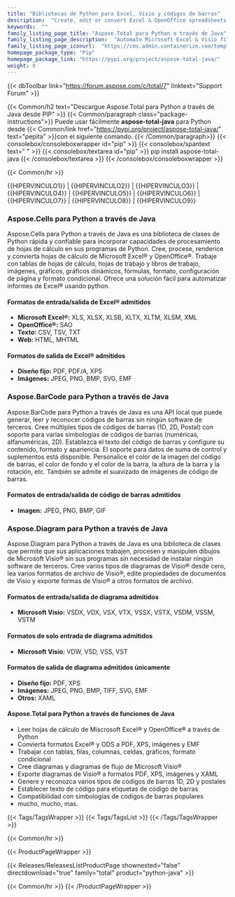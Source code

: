 ```yaml
---
title: "Bibliotecas de Python para Excel, Visio y códigos de barras"
description:  "Create, edit or convert Excel & OpenOffice spreadsheets and Visio diagram. Add barcode generation & scanning capabilities to Python apps"
keywords:  ""
family_listing_page_title: "Aspose.Total para Python a través de Java"
family_listing_page_description:  "Automate Microsoft Excel & Visio file generation, editing & conversion processes with Python libraries"
family_listing_page_iconurl:  "https://cms.admin.containerize.com/templates/aspose/img/products/total/aspose_total-for-python-via-java.svg"
homepage_package_type: "Pip"
homepage_package_link: "https://pypi.org/project/aspose-total-java/"
weight: 8
---
```


{{< dbToolbar link="https://forum.aspose.com/c/total/7" linktext="Support Forum" >}}

{{< Common/h2 text="Descargue Aspose.Total para Python a través de Java desde PIP"  >}}
{{< Common/paragraph class="package-instructions">}}
Puede usar fácilmente <b>aspose-total-java</b> para Python desde
{{< Common/link href="https://pypi.org/project/aspose-total-java/" text="pepita"  >}}con el siguiente comando.
{{< /Common/paragraph>}}
{{< consolebox/consoleboxwrapper id="pip" >}}
       {{< consolebox/spantext text=" " >}}
       {{< consolebox/textarea id="pip" >}} pip install aspose-total-java {{< /consolebox/textarea >}}
{{< /consolebox/consoleboxwrapper >}}

{{< Common/hr >}}

{{HIPERVINCULO1}} | {{HIPERVINCULO2}} | {{HIPERVINCULO3}} | {{HIPERVINCULO4}} | {{HIPERVINCULO5}} | {{HIPERVINCULO6}} | {{HIPERVINCULO7}} | {{HIPERVINCULO8}} | {{HIPERVINCULO9}}

### Aspose.Cells para Python a través de Java

Aspose.Cells para Python a través de Java es una biblioteca de clases de Python rápida y confiable para incorporar capacidades de procesamiento de hojas de cálculo en sus programas de Python. Cree, procese, renderice y convierta hojas de cálculo de Microsoft Excel® y OpenOffice®. Trabaje con tablas de hojas de cálculo, hojas de trabajo y libros de trabajo, imágenes, gráficos, gráficos dinámicos, fórmulas, formato, configuración de página y formato condicional. Ofrece una solución fácil para automatizar informes de Excel® usando python.

#### Formatos de entrada/salida de Excel® admitidos

- **Microsoft Excel®:** XLS, XLSX, XLSB, XLTX, XLTM, XLSM, XML
- **OpenOffice®:** SAO
- **Texto:** CSV, TSV, TXT
- **Web:** HTML, MHTML

#### Formatos de salida de Excel® admitidos

- **Diseño fijo:** PDF, PDF/A, XPS
- **Imágenes:** JPEG, PNG, BMP, SVG, EMF

### Aspose.BarCode para Python a través de Java

Aspose.BarCode para Python a través de Java es una API local que puede generar, leer y reconocer códigos de barras sin ningún software de terceros. Cree múltiples tipos de códigos de barras (1D, 2D, Postal) con soporte para varias simbologías de códigos de barras (numéricas, alfanuméricas, 2D). Establezca el texto del código de barras y configure su contenido, formato y apariencia. El soporte para datos de suma de control y suplementos está disponible. Personalice el color de la imagen del código de barras, el color de fondo y el color de la barra, la altura de la barra y la rotación, etc. También se admite el suavizado de imágenes de código de barras.

#### Formatos de entrada/salida de código de barras admitidos

- **Imagen:** JPEG, PNG, BMP, GIF

### Aspose.Diagram para Python a través de Java

Aspose.Diagram para Python a través de Java es una biblioteca de clases que permite que sus aplicaciones trabajen, procesen y manipulen dibujos de Microsoft Visio® sin sus programas sin necesidad de instalar ningún software de terceros. Cree varios tipos de diagramas de Visio® desde cero, lea varios formatos de archivo de Visio®, edite propiedades de documentos de Visio y exporte formas de Visio® a otros formatos de archivo.

#### Formatos de entrada/salida de diagrama admitidos

- **Microsoft Visio:** VSDX, VDX, VSX, VTX, VSSX, VSTX, VSDM, VSSM, VSTM

#### Formatos de solo entrada de diagrama admitidos

- **Microsoft Visio:** VDW, VSD, VSS, VST

#### Formatos de salida de diagrama admitidos únicamente

- **Diseño fijo:** PDF, XPS
- **Imágenes:** JPEG, PNG, BMP, TIFF, SVG, EMF
- **Otros:** XAML

#### Aspose.Total para Python a través de funciones de Java

- Leer hojas de cálculo de Miscrosoft Excel® y OpenOffice® a través de Python
- Convierta formatos Excel® y ODS a PDF, XPS, imágenes y EMF
- Trabajar con tablas, filas, columnas, celdas, gráficos, formato condicional
- Cree diagramas y diagramas de flujo de Microsoft Visio®
- Exporte diagramas de Visio® a formatos PDF, XPS, imágenes y XAML
- Genere y reconozca varios tipos de códigos de barras 1D, 2D y postales
- Establecer texto de código para etiquetas de código de barras
- Compatibilidad con simbologías de códigos de barras populares
- mucho, mucho, mas.

{{< Tags/TagsWrapper >}}
 {{< Tags/TagsList >}}
{{< /Tags/TagsWrapper >}}

{{< Common/hr >}}

{{< ProductPageWrapper >}}
<!-- ReleasesListProductPage-->
   {{< Releases/ReleasesListProductPage shownested="false"  directdownload="true" family="total" product="python-java" >}}
<!-- /ReleasesListProductPage-->
{{< Common/hr >}}
{{< /ProductPageWrapper >}}

